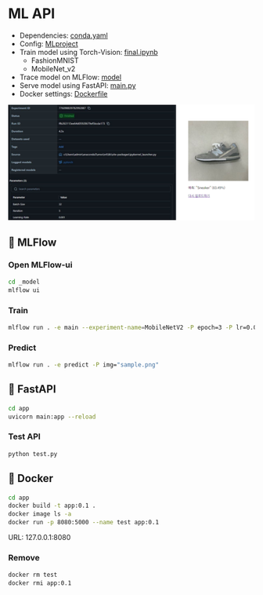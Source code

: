 # ML API

- Dependencies: [conda.yaml](/ML-Ops/conda.yaml)
- Config: [MLproject](/ML-Ops/MLproject)
- Train model using Torch-Vision: [final.ipynb](/ML-Ops/final.ipynb)
  - FashionMNIST
  - MobileNet_v2
- Trace model on MLFlow: [model](/ML-Ops/_model)
- Serve model using FastAPI: [main.py](/ML-Ops/app/main.py)
- Docker settings: [Dockerfile](/ML-Ops/app/Dockerfile)

![mlflow-preview](/ML-Ops/preview/summary.png)

## 🌊 MLFlow

### Open MLFlow-ui

```bash
cd _model
mlflow ui
```

### Train

```bash
mlflow run . -e main --experiment-name=MobileNetV2 -P epoch=3 -P lr=0.005
```

### Predict

```bash
mlflow run . -e predict -P img="sample.png"
```

## 📗 FastAPI

```bash
cd app
uvicorn main:app --reload
```

### Test API

```bash
python test.py
```

## 🐋 Docker

```bash
cd app
docker build -t app:0.1 .
docker image ls -a
docker run -p 8080:5000 --name test app:0.1
```

URL: 127.0.0.1:8080

### Remove

```bash
docker rm test
docker rmi app:0.1
```
